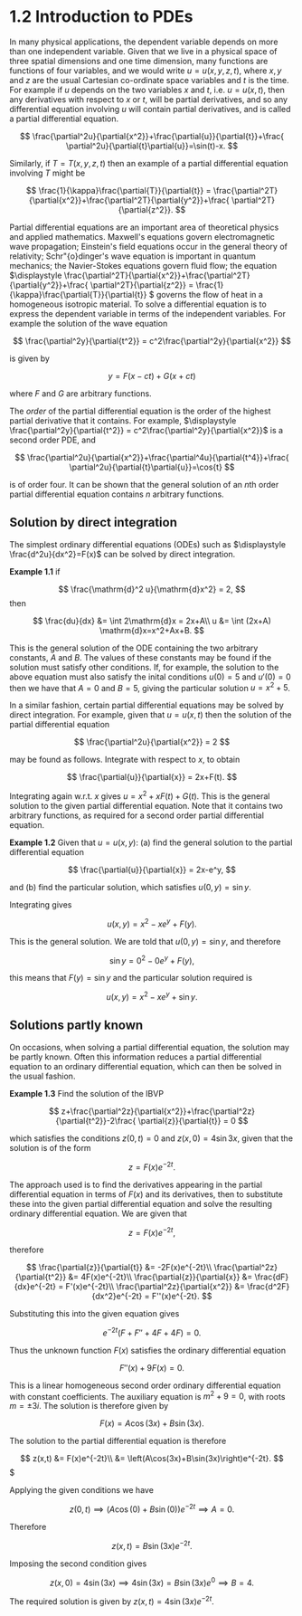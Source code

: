 # 1.2 Introduction to PDEs

In many physical applications, the dependent variable depends on more than one independent variable.  Given that we live in a physical 
space of three spatial dimensions and one time dimension, many functions are functions of four variables, and we would write $u=u(x,y,z,t)$, 
where $x, y$ and $z$  are the usual Cartesian co-ordinate space variables and $t$ is the time. For example if $u$ depends on the two variables 
$x$ and $t$, i.e. $u=u(x,t)$, then any derivatives with respect to $x$ or $t$, will be partial derivatives, and so any differential equation 
involving $u$ will contain partial derivatives, and is called a partial differential equation.

$$
\frac{\partial^2u}{\partial{x^2}}+\frac{\partial{u}}{\partial{t}}+\frac{
\partial^2u}{\partial{t}\partial{u}}=\sin(t)-x.
$$

Similarly, if $T=T(x,y,z,t)$ then an example of a partial differential equation involving $T$ might be

$$
\frac{1}{\kappa}\frac{\partial{T}}{\partial{t}} = \frac{\partial^2T}{\partial{x^2}}+\frac{\partial^2T}{\partial{y^2}}+\frac{
\partial^2T}{\partial{z^2}}.
$$

Partial differential equations are an important area of theoretical physics and applied mathematics. Maxwell's equations govern electromagnetic wave propagation; Einstein's field equations occur in the general theory of relativity; Schr\"{o}dinger's wave equation is important in quantum mechanics; the Navier-Stokes equations govern fluid flow; the equation
$\displaystyle
\frac{\partial^2T}{\partial{x^2}}+\frac{\partial^2T}{\partial{y^2}}+\frac{
\partial^2T}{\partial{z^2}} = \frac{1}{\kappa}\frac{\partial{T}}{\partial{t}}
$
governs the flow of heat in a homogeneous isotropic material. To solve a
differential equation is to express the dependent variable in terms of the independent variables. For example the solution of the wave equation

$$
 \frac{\partial^2y}{\partial{t^2}} = c^2\frac{\partial^2y}{\partial{x^2}}
$$

is given by

$$
 y = F(x-ct)+G(x+ct)
$$

where $F$ and $G$ are arbitrary functions.

The *order* of the partial differential equation is the order of the highest partial derivative that it contains. For example, $\displaystyle
\frac{\partial^2y}{\partial{t^2}} = c^2\frac{\partial^2y}{\partial{x^2}}$ is a second order PDE, and

$$
\frac{\partial^2u}{\partial{x^2}}+\frac{\partial^4u}{\partial{t^4}}+\frac{
\partial^2u}{\partial{t}\partial{u}}=\cos{t}
$$

is of order four. It can be shown that the general solution of an $n$th order partial differential equation contains $n$ arbitrary functions.

## Solution by direct integration
The simplest ordinary differential equations (ODEs) such as $\displaystyle \frac{d^2u}{dx^2}=F(x)$ can be solved by direct integration.

**Example 1.1** if

$$
\frac{\mathrm{d}^2 u}{\mathrm{d}x^2} = 2,
$$
then

$$
\frac{du}{dx} &= \int 2\mathrm{d}x = 2x+A\\
            u &= \int (2x+A) \mathrm{d}x=x^2+Ax+B.
$$

This is the general solution of the ODE containing the two arbitrary constants, $A$ and $B$. The values of these constants may be found if the solution must satisfy other 
conditions. If, for example, the solution to the above equation must also satisfy the inital conditions $u(0)=5$ and $u'(0)=0$ then we have that $A=0$ and $B=5$, giving the particular solution  $u=x^2+5$.

In a similar fashion, certain partial differential equations may be solved by direct integration. For example, given that $u=u(x,t)$ then the solution of the partial differential equation

$$
\frac{\partial^2u}{\partial{x^2}} = 2
$$

may be found as follows. Integrate with respect to $x$, to obtain

$$
\frac{\partial{u}}{\partial{x}} = 2x+F(t).
$$

Integrating again w.r.t. $x$ gives $\displaystyle u=x^2+xF(t)+G(t)$. This is the general solution to the given partial differential equation. Note that it contains two arbitrary functions, as required for a second 
order partial differential equation.

**Example 1.2** Given that $u=u(x,y)$: (a) find the general solution to the partial differential equation

$$
 \frac{\partial{u}}{\partial{x}} = 2x-e^y,
$$

and (b) find the particular solution, which satisfies $u(0,y)=\sin{y}$.

Integrating gives

$$
 u(x,y) = x^2-xe^{y}+F(y).
$$

This is the general solution. We are told that $u(0,y)=\sin{y}$, and therefore

$$
 \sin{y}=0^2-0e^y+F(y),
$$

this means that $F(y)=\sin{y}$ and the particular solution required is

$$
 u(x,y) = x^2-xe^y+\sin{y}.
$$

## Solutions partly known
On occasions, when solving a partial differential equation, the solution may be partly known. Often this information reduces a partial differential equation to an ordinary differential equation, which can then be solved in the usual fashion.

**Example 1.3** Find the solution of the IBVP

$$
z+\frac{\partial^2z}{\partial{x^2}}+\frac{\partial^2z}{\partial{t^2}}-2\frac{
\partial{z}}{\partial{t}} = 0
$$

which satisfies the conditions $z(0,t)=0$ and $z(x,0)=4\sin{3x}$, given that the solution is of the form

$$
z = F(x)e^{-2t}.
$$

The approach used is to find the derivatives appearing in the partial differential equation in terms of $F(x)$ and its derivatives, then to substitute these into the given partial differential equation and solve the resulting ordinary differential equation. We are given that

$$
 z=F(x)e^{-2t},
$$

therefore

$$
 \frac{\partial{z}}{\partial{t}}   &= -2F(x)e^{-2t}\\
 \frac{\partial^2z}{\partial{t^2}} &= 4F(x)e^{-2t}\\
 \frac{\partial{z}}{\partial{x}}   &= \frac{dF}{dx}e^{-2t} = F'(x)e^{-2t}\\
 \frac{\partial^2z}{\partial{x^2}} &= \frac{d^2F}{dx^2}e^{-2t} = F''(x)e^{-2t}.
$$

Substituting this into the given equation gives

$$
e^{-2t}\left(F+F''+4F+4F\right) = 0.
$$

Thus the unknown function $F(x)$ satisfies the ordinary differential equation

$$
F''(x)+9F(x)=0.
$$

This is a linear homogeneous second order ordinary differential equation with constant coefficients. The auxiliary equation is $m^2+9=0$, with roots $m=\pm{3i}$. The solution is therefore given by

$$
 F(x) = A\cos(3x)+B\sin(3x).
$$

The solution to the partial differential equation is therefore

$$
 z(x,t) &= F(x)e^{-2t}\\
        &= \left(A\cos(3x)+B\sin(3x)\right)e^{-2t}.
$$$

Applying the given conditions we have

$$
 z(0,t) \implies \left(A\cos(0)+B\sin(0)\right)e^{-2t} \implies A=0.
$$

Therefore

$$
 z(x,t) = B\sin(3x)e^{-2t}.
$$

Imposing the second condition gives

$$
 z(x,0)=4\sin(3x) \implies 4\sin(3x)=B\sin(3x)e^0 \implies B=4.
$$

The required solution is given by $z(x,t)=4\sin(3x)e^{-2t}$.
